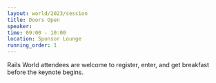 ```yaml
---
layout: world/2023/session
title: Doors Open
speaker:
time: 09:00 - 10:00
location: Sponsor Lounge
running_order: 1
---
```


Rails World attendees are welcome to register, enter, and get breakfast before the keynote begins.
